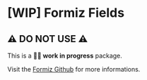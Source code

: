 # [WIP] Formiz Fields

## ⚠️ DO NOT USE ⚠️

This is a **👩‍🔬 work in progress** package.

Visit the [Formiz Github](https://github.com/ivan-dalmet/formiz) for more informations.
